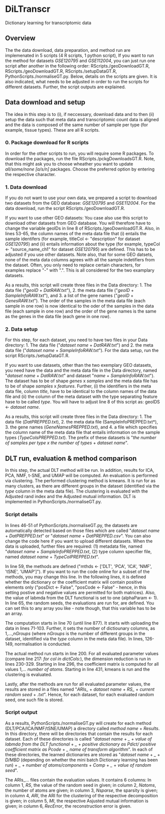 # DiLTranscr
Dictionary learning for transcriptomic data

## Overview
The the data download, data preparation, and method run are implemenated in 5 scripts (4 R scripts, 1 python script), If you want to run the method for datasets *GSE120795* and *GSE112004*, you can just run one script after another in the following order: RScripts./geoDownloadGT.R, RScripts./geoDownloadGT.R, RScripts./setupDataGT.R, PythonScripts./normaliseGT.py. Below, details on the scripts are given. It is also indicated, what needs to be adjusted in order to run the scripts for different datasets. Further, the script outputs are explained.

## Data download and setup 
The idea in this step is to (i), if neccessary, download data and to then (ii) setup the data such that meta data and transcriptomic count data is aligned and the data is composed of the same number of sample per type (for example, tissue types). These are all R scripts.

### 0. Package download for R scripts
In order for the other scripts to run, you will require some R packages. To download the packages, run the file RScripts./pckgDownloadsGT.R. Note, that this might ask you to choose wheather you want to update *all/some/none [a/s/n]* packages. Choose the preferred option by entering the respective character.

### 1. Data download
If you do not want to use your own data, we prepared a script to download two datasets from the GEO database: *GSE120795* and *GSE112004*. For the data download, run the script RScripts./geoDownloadGT.R. 

If you want to use other GEO datasets: You case also use this script to download other datasets from GEO database. You will therefore have to change the variable geoIDs in line 8 of RScripts./geoDownloadGT.R. Also, in lines 53-65, the column names of the meta data file that (i) entails the sample identifers (for example, titleCol <- "description" for dataset *GSE120795*) and (ii) entails information about the type (for example, typeCol <- "source_name_ch1" for dataset *GSE120795*) are defined. This has to be adjusted if you use other datasets. Note also, that for some GEO datsets, none of the meta data columns agrees with all the sample indetifiers from the dataset. Often, you only need to replace certain characters, for examples replace "-" with ".". This is all considered for the two examplary datasets.

As a results, this script will create three files in the Data directory: 1. The data file ("*geoID* + *DatRAW.txt*"), 2. the meta data file ("*geoID* + *SampleInfoRAW.txt*"), and 3. a list of the gene names ("*geoID* + *GenesRAW.txt*"). The order of the samples in the meta data file (each sample in one row) is now identical to the oder of the samples in the data file (each sample in one row) and the order of the gene names is the same as the genes in the data file (each gene in one row).

### 2. Data setup
For this step, for each dataset, you need to have two files in your Data directory:  1. The data file ("*dataset name* + *DatRAW.txt*") and 2. the meta data file ("*dataset name* + *SampleInfoRAW.txt*"). For the data setup, run the script RScripts./setupDataGT.R. 

If you want to use datasets, other than the two exemplary GEO datasets, you need have the data and the meta data file in the Data directory, named  "*dataset name* + *DatRAW.txt*" and dataset "*name* + *SampleInfoRAW.txt*"). The dataset has to be of shape *genes* x *samples* and the meta data file has to be of shape *samples* x *features*. Further, (i) the identifiers in the meta data file, column *title*, have to be identical to the column names of the data file and (ii) the column of the meta dataset with the type separating feature hase to be called *type*. You will have to adjust line 8 of this script as: geoIDS <- *dataset name*.

As a results, this script will create three files in the Data directory: 1. The data file (*DatPREPPED.txt*), 2. the meta data file (SampleInfoPREPPED.txt*), 3. the gene names (*GeneNamesPREPPED.txt*), and 4. a file which specifies the column name of the meta data file that entails information on the sample types (*TypeColsPREPPED.txt*). The prefix of these datasets is "*the number of samples per type* *x* *the number of types* + *dataset name*".

## DLT run, evaluation & method comparison
In this step, the actual DLT method will be run. In addition, results for ICA, PCA, NMF, t-SNE, and UMAP will be computed. An evaluation is performed via clustering. The performed clustering method is kmeans. It is run for as many clusters, as there are different groups in the dataset (identified via the *type* column in the meta data file). The clustering is evaluated with the Adjusted rand index and the Adjusted mutual information. DLT is implemented in PythonScripts./normaliseGT.py. 

### Script details
In lines 46-51 of PythonScripts./normaliseGT.py, the datasets are automatically detected based on those files which are called "*dataset name* + *DatPREPPED.txt*" or "*dataset name* + *DatPREPPED.csv*". You can also change the code here if you want to upload different datasets. When the data is uploaded, further files are required: (1) metadata file, named "*dataset name* + *SampleInfoPREPPED.txt*, (2) type column specifier file, named *dataset name* + *TypeColPREPPED.txt*". 

In line 59, the methods are defined ("mthds <- ['DLT', 'PCA', 'ICA', 'NMF', 'tSNE', 'UMAP']"). If you want to run the code online for a subset of the methods, you may change this line. In the following lines, it is defined whether the dictionary or the coefficient matrix will contain positive elements only ("posDict <- False", "posCode <- False" - hence, in this setting postive and negative values are permitted for both matrices). Also, the value of labmda from the DLT functional is set to one (alphaParam <- 1). In line 65, the random seeds, the evaluations are run for, are defined. You can set this to any array you like - note though, that this variable has to be an array. 

The computation starts in line 70 (until line 877). It starts with uploading the data in lines 71-103. Further, it sets the number of dictiounary columns, as 1,...,*nGroups* (where *nGroups* is the number of different groups in the dataset, identified via the *type* column in the meta data file).  In lines, 126-149, normalisation is conducted. 

The actual method run starts in line 200. For all evaluated parameter values (compare line 217: *for col in dictCols:*), the dimension reduction is run in lines 230-329. Starting in line 296, the coefficient matrix is computed for all values 1,... *number of atoms*. Starting in line 431, kmeans is run and the clustering is evaluated. 

Lastly, after the methods are run for all evaluated parameter values, the results are stored in a files named "*ARIs_* + *dataset name* + *RS_* + *current random seed* + *.txt*". Hence, for each dataset, for each evaluated random seed, one such file is stored. 

### Script output
As a results, PythonScripts./normaliseGT.py will create for each method (DLT/PCA/ICA/NMF/tSNE/UMAP) a directory called *method name* + *Results*. In this directory, there will be directories that contain the results for each dataset. Each of these directories is called "*dataset name* + *_* + *value of labmda from the DLT functional* + *_* + *positive dictionary as Pdict/ positive coefficient matrix as Pcode* + *_* *name of transform algorithm*". In each of these directories, the learned dictionaries are stored as "*dataset name* + *_* + *D/MBD* (depending on whether the mini batch Dictionary learning has been run) + *_* + *number of atoms/components*  + *Comp* + *_* + *value of random seed*".

The ARIs_... files contain the evaluation values. It contains 6 columns: In column 1, *RS*, the value of the random seed in given; in column 2, *Natoms*, the number of atoms are given; in column 3, *Nsparse*, the sparsity is given; in column 4, *ARI*, the ARI for the clustering of the respective decomposition is given; in column 5, *MI*, the respective Asjusted mutual information is given; in column 6, *RecError*, the reconstruction error is given.
